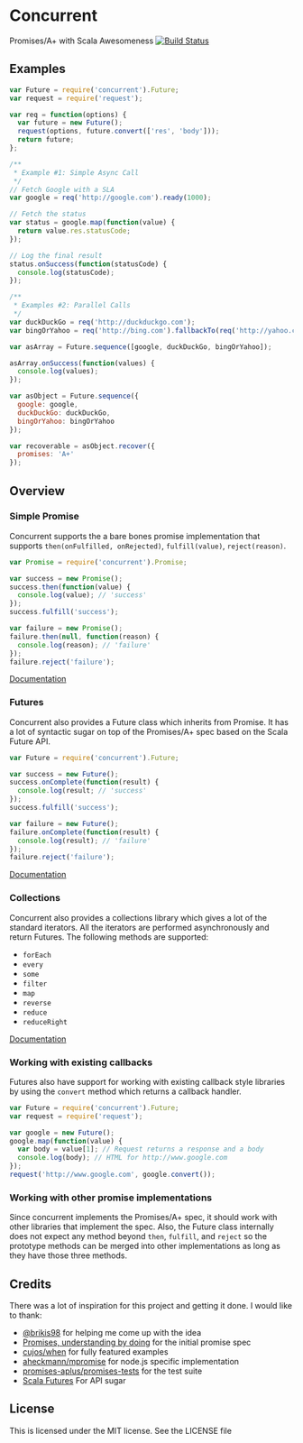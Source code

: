 Concurrent
==========

Promises/A+ with Scala Awesomeness [![Build Status](https://travis-ci.org/pspeter3/concurrent.png)](https://travis-ci.org/pspeter3/concurrent)

Examples
--------

```js
var Future = require('concurrent').Future;
var request = require('request');

var req = function(options) {
  var future = new Future();
  request(options, future.convert(['res', 'body']));
  return future;
};

/**
 * Example #1: Simple Async Call
 */
// Fetch Google with a SLA
var google = req('http://google.com').ready(1000);

// Fetch the status
var status = google.map(function(value) {
  return value.res.statusCode;
});

// Log the final result
status.onSuccess(function(statusCode) {
  console.log(statusCode);
});

/**
 * Examples #2: Parallel Calls
 */
var duckDuckGo = req('http://duckduckgo.com');
var bingOrYahoo = req('http://bing.com').fallbackTo(req('http://yahoo.com'));

var asArray = Future.sequence([google, duckDuckGo, bingOrYahoo]);

asArray.onSuccess(function(values) {
  console.log(values);
});

var asObject = Future.sequence({
  google: google,
  duckDuckGo: duckDuckGo,
  bingOrYahoo: bingOrYahoo
});

var recoverable = asObject.recover({
  promises: 'A+'
});
```

Overview
--------

### Simple Promise

Concurrent supports the a bare bones promise implementation that supports
`then(onFulfilled, onRejected)`, `fulfill(value)`, `reject(reason)`.

```js
var Promise = require('concurrent').Promise;

var success = new Promise();
success.then(function(value) {
  console.log(value); // 'success'
});
success.fulfill('success');

var failure = new Promise();
failure.then(null, function(reason) {
  console.log(reason); // 'failure'
});
failure.reject('failure');
```

[Documentation](http://pspeter3.com/concurrent/promise.js.html)

### Futures

Concurrent also provides a Future class which inherits from Promise. It has a
lot of syntactic sugar on top of the Promises/A+ spec based on the Scala Future
API.

```js
var Future = require('concurrent').Future;

var success = new Future();
success.onComplete(function(result) {
  console.log(result; // 'success'
});
success.fulfill('success');

var failure = new Future();
failure.onComplete(function(result) {
  console.log(result); // 'failure'
});
failure.reject('failure');
```

[Documentation](http://pspeter3.com/concurrent/future.js.html)

### Collections

Concurrent also provides a collections library which gives a lot of the standard
iterators. All the iterators are performed asynchronously and return Futures.
The following methods are supported:

- `forEach`
- `every`
- `some`
- `filter`
- `map`
- `reverse`
- `reduce`
- `reduceRight`

[Documentation](http://pspeter3.com/concurrent/collections.js.html)

### Working with existing callbacks

Futures also have support for working with existing callback style libraries by
using the `convert` method which returns a callback handler.

```js
var Future = require('concurrent').Future;
var request = require('request');

var google = new Future();
google.map(function(value) {
  var body = value[1]; // Request returns a response and a body
  console.log(body); // HTML for http://www.google.com
});
request('http://www.google.com', google.convert());
```

### Working with other promise implementations

Since concurrent implements the Promises/A+ spec, it should work with other
libraries that implement the spec. Also, the Future class internally does not
expect any method beyond `then`, `fulfill`, and `reject` so the prototype
methods can be merged into other implementations as long as they have those
three methods.

Credits
-------

There was a lot of inspiration for this project and getting it done. I would
like to thank:

- [@brikis98](https://github.com/brikis98) for helping me come up with the idea
- [Promises, understanding by doing](http://modernjavascript.blogspot.com/2013/08/promisesa-understanding-by-doing.html) for the initial promise spec
- [cujos/when](https://github.com/cujojs/when) for fully featured examples
- [aheckmann/mpromise](https://github.com/aheckmann/mpromise) for node.js specific implementation
- [promises-aplus/promises-tests](https://github.com/promises-aplus/promises-tests) for the test suite
- [Scala Futures](http://www.scala-lang.org/api/current/index.html#scala.concurrent.Future) For API sugar

License
-------

This is licensed under the MIT license. See the LICENSE file

